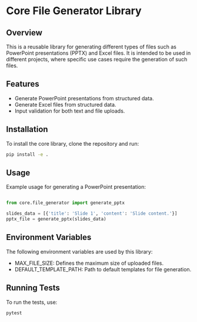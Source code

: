 # Core File Generator Library

## Overview

This is a reusable library for generating different types of files such as PowerPoint presentations (PPTX) and Excel files. It is intended to be used in different projects, where specific use cases require the generation of such files.

## Features

- Generate PowerPoint presentations from structured data.
- Generate Excel files from structured data.
- Input validation for both text and file uploads.
  
## Installation

To install the core library, clone the repository and run:

```bash
pip install -e .
```

## Usage
Example usage for generating a PowerPoint presentation:

```python

from core.file_generator import generate_pptx

slides_data = [{'title': 'Slide 1', 'content': 'Slide content.'}]
pptx_file = generate_pptx(slides_data)
```

## Environment Variables

The following environment variables are used by this library:

- MAX_FILE_SIZE: Defines the maximum size of uploaded files.
- DEFAULT_TEMPLATE_PATH: Path to default templates for file generation.

## Running Tests

To run the tests, use:

```bash
pytest
```
